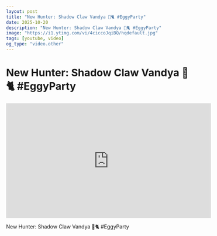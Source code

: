 ```yaml
---
layout: post
title: "New Hunter: Shadow Claw Vandya 💖🐈 #EggyParty"
date: 2025-10-20
description: "New Hunter: Shadow Claw Vandya 💖🐈 #EggyParty"
image: "https://i1.ytimg.com/vi/4ciccoJqiBQ/hqdefault.jpg"
tags: [youtube, video]
og_type: "video.other"
---
```


<script type="application/ld+json">
{
  "@context": "http://schema.org",
  "@type": "VideoObject",
  "name": "New Hunter: Shadow Claw Vandya \ud83d\udc96\ud83d\udc08 #EggyParty",
  "description": "New Hunter: Shadow Claw Vandya \ud83d\udc96\ud83d\udc08 #EggyParty",
  "thumbnailUrl": "https://i1.ytimg.com/vi/4ciccoJqiBQ/hqdefault.jpg",
  "uploadDate": "2025-10-20T12:00:09",
  "embedUrl": "https://www.youtube.com/embed/4ciccoJqiBQ",
  "publisher": {
    "@type": "Person",
    "name": "Celo Zaga"
  },
  "mainEntityOfPage": {
    "@type": "WebPage",
    "@id": "https://celozaga.github.io/2025/10/20/new-hunter:-shadow-claw-vandya-\ud83d\udc96\ud83d\udc08-#eggyparty-4ciccoJqiBQ.html"
  },
  "duration": "PT0M0S"
}
</script>

<script type="application/ld+json">
{
  "@context": "http://schema.org",
  "@type": "BlogPosting",
  "headline": "New Hunter: Shadow Claw Vandya \ud83d\udc96\ud83d\udc08 #EggyParty",
  "image": "https://i1.ytimg.com/vi/4ciccoJqiBQ/hqdefault.jpg",
  "publisher": {
    "@type": "Person",
    "name": "Celo Zaga"
  },
  "url": "https://celozaga.github.io/2025/10/20/new-hunter:-shadow-claw-vandya-\ud83d\udc96\ud83d\udc08-#eggyparty-4ciccoJqiBQ.html",
  "datePublished": "2025-10-20T12:00:09",
  "dateCreated": "2025-10-20T12:00:09",
  "dateModified": "2025-10-20T12:00:09",
  "description": "New Hunter: Shadow Claw Vandya \ud83d\udc96\ud83d\udc08 #EggyParty",
  "author": {
    "@type": "Person",
    "name": "Celo Zaga"
  },
  "mainEntityOfPage": {
    "@type": "WebPage",
    "@id": "https://celozaga.github.io/2025/10/20/new-hunter:-shadow-claw-vandya-\ud83d\udc96\ud83d\udc08-#eggyparty-4ciccoJqiBQ.html"
  }
}
</script>

<h1 class="youtube-post-title">New Hunter: Shadow Claw Vandya 💖🐈 #EggyParty</h1>

<iframe width="560" height="315" src="https://www.youtube.com/embed/4ciccoJqiBQ" class="youtube-post-embed" frameborder="0" allowfullscreen></iframe>

<p class="youtube-post-description">New Hunter: Shadow Claw Vandya 💖🐈 #EggyParty</p>
